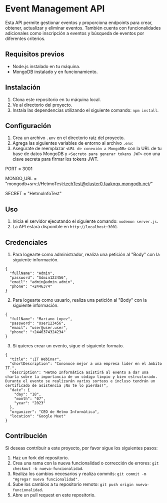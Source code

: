 # Event Management API

Esta API permite gestionar eventos y proporciona endpoints para crear, obtener, actualizar y eliminar eventos. También cuenta con funcionalidades adicionales como inscripción a eventos y búsqueda de eventos por diferentes criterios.

## Requisitos previos

- Node.js instalado en tu máquina.
- MongoDB instalado y en funcionamiento.

## Instalación

1. Clona este repositorio en tu máquina local.
2. Ve al directorio del proyecto.
3. Instala las dependencias utilizando el siguiente comando: `npm install`.

## Configuración

1. Crea un archivo `.env` en el directorio raíz del proyecto.
2. Agrega las siguientes variables de entorno al archivo `.env`:
3. Asegúrate de reemplazar `<URL de conexión a MongoDB>` con la URL de tu base de datos MongoDB y `<Secreto para generar tokens JWT>` con una clave secreta para firmar los tokens JWT.

PORT = 3001

MONGO_URL = "mongodb+srv://HetmoTest:techTest@cluster0.faaknqx.mongodb.net/"

SECRET = "HetmoInfoTest"

## Uso

1. Inicia el servidor ejecutando el siguiente comando: `nodemon server.js`.
2. La API estará disponible en `http://localhost:3001`.

## Credenciales

1. Para logearte como administrador, realiza una petición al "Body" con la siguiente información.
```
{
  "fullName": "Admin",
  "password": "Admin123456",
  "email": "admin@admin.admin",
  "phone": "+2446374"
}
```

2. Para logearte como usuario, realiza una petición al "Body" con la siguiente información.
```
{
  "fullName": "Mariano Lopez",
  "password": "User123456",
  "email": "user@user.user",
  "phone": "+2446374324234"
}
```
3. Si quieres crear un evento, sigue el siguiente formato.
```
{
  "title": "¡IT Webinar",
  "shortDescription": "Cononoce mejor a una empresa lider en el ámbito IT.",
  "description": "Hetmo Informática asistirá al evento a dar una charla sobre la importancia de un código limpio y bien estructurado. Durante el evento se realizarán varios sorteos e incluso tendrán un certificado de asistencia ¡No te lo pierdas!",
  "date": {
    "day": "18",
    "month": "07",
    "year": "2023"
  },
  "organizer": "CEO de Hetmo Informática",
  "location": "Google Meet"
}
```

## Contribución

Si deseas contribuir a este proyecto, por favor sigue los siguientes pasos:

1. Haz un fork del repositorio.
2. Crea una rama con la nueva funcionalidad o corrección de errores: `git checkout -b nueva-funcionalidad`.
3. Realiza los cambios necesarios y realiza commits: `git commit -m "Agregar nueva funcionalidad"`.
4. Sube los cambios a tu repositorio remoto: `git push origin nueva-funcionalidad`.
5. Abre un pull request en este repositorio.
